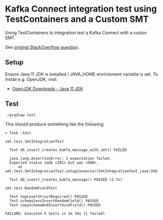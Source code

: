 # Kafka Connect integration test using TestContainers and a Custom SMT

Using TestContainers to integration test a Kafka Connect with a custon SMT.

See [original StackOverflow question](https://stackoverflow.com/questions/77128033/testing-custom-kafka-connect-smt-using-test-containers)
.

## Setup

Ensure Java 11 JDK is installed / JAVA_HOME environment variable is set. To install e.g. OpenJDK, visit:

* [OpenJDK Downloads - Java 11 JDK](https://www.openlogic.com/openjdk-downloads?field_java_parent_version_target_id=406&field_operating_system_target_id=All&field_architecture_target_id=All&field_java_package_target_id=396)

## Test

```java
./gradlew test
```

This should produce something like the following:

```
> Task :test

smt.test.SmtIntegrationTest

  Test db_insert_creates_kakfa_message_with_smt() FAILED

  java.lang.AssertionError: 1 expectation failed.
  Expected status code <201> but was <500>.
      at smt.test.SmtIntegrationTest.setupConnector(SmtIntegrationTest.java:350)

  Test db_insert_creates_kakfa_message() PASSED (2.7s)

smt.test.RandomFieldTest

  Test topLevelStructRequired() PASSED
  Test schemalessInsertRandomField() PASSED
  Test copySchemaAndInsertUuidField() PASSED

FAILURE: Executed 5 tests in 1m 34s (1 failed)
```